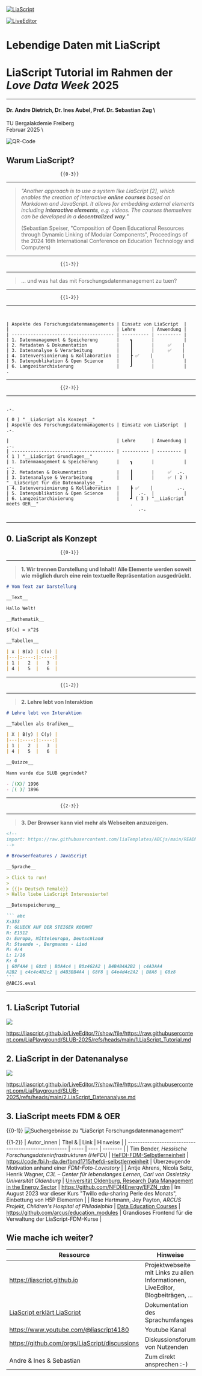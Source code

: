 <!--

author:  Sebastian Zug; André Dietrich

language: de

narrator: Deutsch Female


@CSV
<script run-once style="display:block" modify="false">
async function csvToMarkdownTable(csvFile) {
  const response = await fetch(csvFile);
  const text = await response.text();
  const rows = Papa.parse(text).data;
  let markdownTable = "| " + rows[0].join(" | ") + " |\n"; // Header
  markdownTable += "| " + rows[0].map(() => "---").join(" | ") + " |\n"; // Separator
  for (let i = 1; i < rows.length; i++) {
    if (rows[i].length === rows[0].length) {
      markdownTable += "| " + rows[i].join(" | ") + " |\n";
    }
  }
  send.lia("LIASCRIPT: <!-- data-type='none' --" + ">" + markdownTable);
}
csvToMarkdownTable("@0")
"LIA: wait"
</script>
@end

@burn: <span class="burning-text">@0</span>

link:     style.css

script:   https://cdnjs.cloudflare.com/ajax/libs/PapaParse/5.4.1/papaparse.min.js
          https://cdn.jsdelivr.net/npm/@tensorflow/tfjs
          https://cdn.jsdelivr.net/npm/danfojs@1.1.2/lib/bundle.min.js
          https://cdn.jsdelivr.net/npm/echarts/dist/echarts.min.js

import:   https://raw.githubusercontent.com/LiaTemplates/LiveEdit-Embeddings/refs/tags/0.0.1/README.md

-->

[![LiaScript](https://raw.githubusercontent.com/LiaScript/LiaScript/master/badges/course.svg)](https://liascript.github.io/course/?https://raw.githubusercontent.com/LiaPlayground/SLUB-2025/refs/heads/main/README.md#1)

[![LiveEditor](https://raw.githubusercontent.com/LiaScript/LiaScript/master/badges/edit.svg)](https://liascript.github.io/LiveEditor/?/show/file/https://raw.githubusercontent.com/LiaPlayground/SLUB-2025/refs/heads/main/README.md)

# Lebendige Daten mit LiaScript

<!-- style="margin: 30px 0px" -->
LiaScript Tutorial im Rahmen der _Love Data Week_ 2025
=======================================================

---------------------------------------

<section class="flex-container">

<!-- class="flex-child" style="min-width: 250px; margin-top: 2.5rem" -->
#### Dr. Andre Dietrich, Dr. Ines Aubel, Prof. Dr. Sebastian Zug \
TU Bergalakdemie Freiberg \
Februar 2025 \

<!-- class="flex-child" style="min-width: 200px" -->
![QR-Code](./qrcode_liascript.github.io.png)

</section>






## Warum LiaScript?

                        {{0-3}}
*******************************************************

> _"Another approach is to use a system like LiaScript [2], which enables the creation of interactive __online courses__ based on Markdown and JavaScript. It allows for embedding external elements including __interactive elements__, e.g. videos. The courses themselves can be developed in a __decentralized way__."_ 
>
> (Sebastian Speiser, "Composition of Open Educational Resources through Dynamic Linking of Modular Components", Proceedings of the 2024 16th International Conference on Education Technology and Computers)

*******************************************************

                        {{1-3}}
*******************************************************

> ... und was hat das mit Forschungsdatenmanagement zu tuen?


*******************************************************

                        {{1-2}}
*******************************************************


```ascii


| Aspekte des Forschungsdatenmanagements | Einsatz von LiaScript  |
|                                        | Lehre      | Anwendung |  
| -------------------------------------- | ---------- | --------- |
| 1. Datenmanagement & Speicherung       |    ┓       |           |
| 2. Metadaten & Dokumentation           |    ┃       |     ✅    |
| 3. Datenanalyse & Verarbeitung         |    ┃       |     ✅    |
| 4. Datenversionierung & Kollaboration  |    ┣ ✅    |           |
| 5. Datenpublikation & Open Science     |    ┃       |           |
| 6. Langzeitarchivierung                |    ┛       |           |                                             .

```

*******************************************************

                        {{2-3}}
*******************************************************

```ascii
                                                                              .-.
                                                                             ( 0 ) "__LiaScript als Konzept__"
| Aspekte des Forschungsdatenmanagements | Einsatz von LiaScript  |           .-.

|                                        | Lehre      | Anwendung |    .-.
| -------------------------------------- | ---------- | --------- |   ( 1 ) "__LiaScript Grundlagen__" 
| 1. Datenmanagement & Speicherung       |    ┓       |           |    .-.
| 2. Metadaten & Dokumentation           |    ┃       |     ✅  .-.
| 3. Datenanalyse & Verarbeitung         |    ┃       |     ✅ ( 2 ) "__LiaScript für die Datenanalyse__" 
| 4. Datenversionierung & Kollaboration  |    ┣ ✅    |         .-.
| 5. Datenpublikation & Open Science     |    ┃  .-.  |           |
| 6. Langzeitarchivierung                |    ┛ ( 3 ) "__LiaScript meets OER__"                                  .
                                                 .-.
 
```

*******************************************************

## 0. LiaScript als Konzept

                        {{0-1}}
*******************************************************

> __1. Wir trennen Darstellung und Inhalt! Alle Elemente werden soweit wie möglich durch eine rein textuelle Repräsentation ausgedrückt.__

```markdown @embed.style(height: 550px; min-width: 100%; border: 1px black solid)
# Vom Text zur Darstellung

__Text__

Hallo Welt!

__Mathematik__

$f(x) = x^2$

__Tabellen__

| x | B(x) | C(x) |
|---|:----:|:----:|
| 1 |   2  |   3  |
| 4 |   5  |   6  |

```

*******************************************************

                        {{1-2}}
*******************************************************

> __2. Lehre lebt von Interaktion__

```markdown @embed.style(height: 550px; min-width: 100%; border: 1px black solid)
# Lehre lebt von Interaktion

__Tabellen als Grafiken__

| X | B(y) | C(y) |
|---|:----:|:----:|
| 1 |   2  |   3  |
| 4 |   5  |   6  |

__Quizze__

Wann wurde die SLUB gegründet?

- [(X)] 1996
- [( )] 1896
```

*******************************************************

                        {{2-3}}
*******************************************************

> __3. Der Browser kann viel mehr als Webseiten anzuzeigen.__

````markdown @embed.style(height: 550px; min-width: 100%; border: 1px black solid)
<!--
import: https://raw.githubusercontent.com/liaTemplates/ABCjs/main/README.md
-->

# Browserfeatures / JavaScript

__Sprache__

> Click to run!
>
> {{|> Deutsch Female}}
> Hallo liebe LiaScript Interessierte!

__Datenspeicherung__

``` abc
X:353
T: GLUECK AUF DER STEIGER KOEMMT
N: E1512
O: Europa, Mitteleuropa, Deutschland
R: Staende -, Bergmanns - Lied
M: 4/4
L: 1/16
K: G
| G8F4A4 | G8z8 | B8A4c4 | B8z4G2A2 | B4B4B4A2B2 | c4A3AA4
A2B2 | c4c4c4B2c2 | d4B3BB4A4 | G8F8 | G4e4d4c2A2 | B8A8 | G8z8
```
@ABCJS.eval
````

*******************************************************

## 1. LiaScript Tutorial

![](./qrcode_liascript_basis_tutorial.png)<!-- style="width: 40%; float: right" -->

https://liascript.github.io/LiveEditor/?/show/file/https://raw.githubusercontent.com/LiaPlayground/SLUB-2025/refs/heads/main/1.LiaScript_Tutorial.md


## 2. LiaScript in der Datenanalyse

![](./qrcode_liascript_extended_tutorial.png)<!-- style="width: 40%; float: right" -->

https://liascript.github.io/LiveEditor/?/show/file/https://raw.githubusercontent.com/LiaPlayground/SLUB-2025/refs/heads/main/2.LiaScript_Datenanalyse.md


## 3. LiaScript meets FDM & OER

{{0-1}}
![Suchergebnisse zu "LiaScript Forschungsdatenmanagement"](./screenshot_fdm_liascript.png)

{{1-2}}
| Autor_innen                                           | Titel &  | Link | Hinweise |
| ----------------------------------------------------- | ----- | ---- | -------- |
| Tim Bender, _Hessische Forschungsdateninfrastrukturen (HeFDI)_ |  [HeFDI-FDM-Selbstlerneinheit](https://liascript.github.io/course/?https://api.allorigins.win/raw?url=https://code.fbi.h-da.de/fbmd1715/hefdi-selbstlerneinheit/-/raw/main/de/01_einfuehrung_in_das_fdm.md?ref_type=heads#3)     | https://code.fbi.h-da.de/fbmd1715/hefdi-selbstlerneinheit     | Überzeugende Motivation anhand einer _FDM-Foto-Lovestory_         |
| Antje Ahrens, Nicola Seitz, Henrik Wagner, _C3L – Center für lebenslanges Lernen, Carl von Ossietzky Universität Oldenburg_ | [Universität Oldenburg, Research Data Management in the Energy Sector](https://www.twillo.de/edu-sharing/components/collections?id=cdaaa23c-4f8f-481f-bdad-19aad3bef880) |  https://github.com/NFDI4Energy/EFZN_rdm | Im August 2023 war dieser Kurs "Twillo edu-sharing Perle des Monats", Einbettung von H5P Elementen |
| Rose Hartmann, Joy Payton, _ARCUS Projekt, Children's Hospital of Philadelphia_ | [Data Education Courses](https://learn.arcus.chop.edu/) | https://github.com/arcus/education_modules | Grandioses Frontend für die Verwaltung der LiaScript-FDM-Kurse |

## Wie mache ich weiter?

| Ressource                                     | Hinweise                                                                          |
| --------------------------------------------- | --------------------------------------------------------------------------------- |
| https://liascript.github.io                   | Projektwebseite  mit Links zu allen Informationen, LiveEditor, Blogbeiträgen, ... |
| [LiaScript erklärt LiaScript](https://liascript.github.io/course/?https://raw.githubusercontent.com/LiaScript/docs/master/README.md) | Dokumentation des Sprachumfanges |
| https://www.youtube.com/@liascript4180        | Youtube Kanal                                                                     |
| https://github.com/orgs/LiaScript/discussions | Diskussionsforum von Nutzenden                                                    |
| Andre & Ines & Sebastian                      | Zum direkt ansprechen :-)                                                         |
